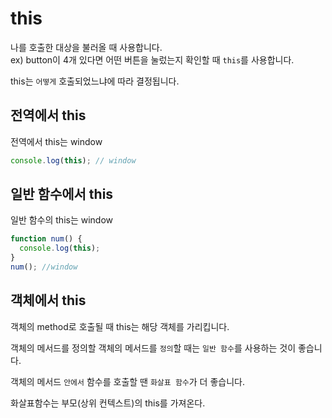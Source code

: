 # this

나를 호출한 대상을 불러올 때 사용합니다.<br/>
ex) button이 4개 있다면 어떤 버튼을 눌렀는지 확인할 때 `this`를 사용합니다.

this는 `어떻게` 호출되었느냐에 따라 결정됩니다.

## 전역에서 this

전역에서 this는 window

```js
console.log(this); // window
```

## 일반 함수에서 this

일반 함수의 this는 window

```js
function num() {
  console.log(this);
}
num(); //window
```


## 객체에서 this

객체의 method로 호출될 때 this는 해당 객체를 가리킵니다.

객체의 메서드를 정의할 객체의 메서드를 `정의`할 때는 `일반 함수`를 사용하는 것이 좋습니다.

객체의 메서드 `안에서` 함수를 호출할 땐 `화살표 함수`가 더 좋습니다.

화살표함수는 부모(상위 컨텍스트)의 this를 가져온다.
